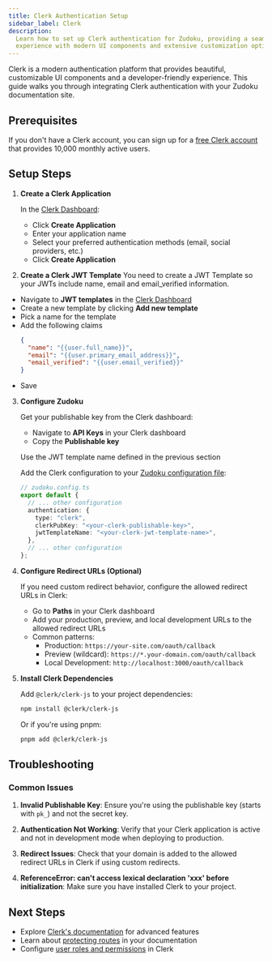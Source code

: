 ```yaml
---
title: Clerk Authentication Setup
sidebar_label: Clerk
description:
  Learn how to set up Clerk authentication for Zudoku, providing a seamless authentication
  experience with modern UI components and extensive customization options.
---
```


Clerk is a modern authentication platform that provides beautiful, customizable UI components and a
developer-friendly experience. This guide walks you through integrating Clerk authentication with
your Zudoku documentation site.

## Prerequisites

If you don't have a Clerk account, you can sign up for a [free Clerk account](https://clerk.com/)
that provides 10,000 monthly active users.

## Setup Steps

<Stepper>

1. **Create a Clerk Application**

   In the [Clerk Dashboard](https://dashboard.clerk.com/):
   - Click **Create Application**
   - Enter your application name
   - Select your preferred authentication methods (email, social providers, etc.)
   - Click **Create Application**

2. **Create a Clerk JWT Template** You need to create a JWT Template so your JWTs include name,
   email and email_verified information.

- Navigate to **JWT templates** in the [Clerk Dashboard](https://dashboard.clerk.com/)
- Create a new template by clicking **Add new template**
- Pick a name for the template
- Add the following claims
  ```json
  {
    "name": "{{user.full_name}}",
    "email": "{{user.primary_email_address}}",
    "email_verified": "{{user.email_verified}}"
  }
  ```
- Save

3. **Configure Zudoku**

   Get your publishable key from the Clerk dashboard:
   - Navigate to **API Keys** in your Clerk dashboard
   - Copy the **Publishable key**

   Use the JWT template name defined in the previous section

   Add the Clerk configuration to your [Zudoku configuration file](./overview.md):

   ```typescript
   // zudoku.config.ts
   export default {
     // ... other configuration
     authentication: {
       type: "clerk",
       clerkPubKey: "<your-clerk-publishable-key>",
       jwtTemplateName: "<your-clerk-jwt-template-name>",
     },
     // ... other configuration
   };
   ```

4. **Configure Redirect URLs (Optional)**

   If you need custom redirect behavior, configure the allowed redirect URLs in Clerk:
   - Go to **Paths** in your Clerk dashboard
   - Add your production, preview, and local development URLs to the allowed redirect URLs
   - Common patterns:
     - Production: `https://your-site.com/oauth/callback`
     - Preview (wildcard): `https://*.your-domain.com/oauth/callback`
     - Local Development: `http://localhost:3000/oauth/callback`

5. **Install Clerk Dependencies**

   Add `@clerk/clerk-js` to your project dependencies:

   ```bash
   npm install @clerk/clerk-js
   ```

   Or if you're using pnpm:

   ```bash
   pnpm add @clerk/clerk-js
   ```

</Stepper>

## Troubleshooting

### Common Issues

1. **Invalid Publishable Key**: Ensure you're using the publishable key (starts with `pk_`) and not
   the secret key.

2. **Authentication Not Working**: Verify that your Clerk application is active and not in
   development mode when deploying to production.

3. **Redirect Issues**: Check that your domain is added to the allowed redirect URLs in Clerk if
   using custom redirects.

4. **ReferenceError: can't access lexical declaration 'xxx' before initialization**: Make sure you have installed Clerk to your project.

## Next Steps

- Explore [Clerk's documentation](https://clerk.com/docs) for advanced features
- Learn about [protecting routes](./authentication.md#protected-routes) in your documentation
- Configure [user roles and permissions](https://clerk.com/docs/organizations/roles-permissions) in
  Clerk

